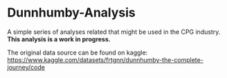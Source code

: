 # Dunnhumby-Analysis
A simple series of analyses related that might be used in the CPG industry. **This analysis is a work in progress.**

The original data source can be found on kaggle: https://www.kaggle.com/datasets/frtgnn/dunnhumby-the-complete-journey/code
